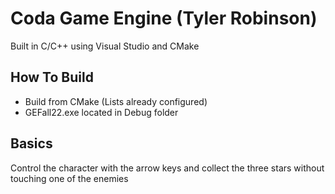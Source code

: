 # Coda Game Engine (Tyler Robinson)
Built in C/C++ using Visual Studio and CMake
## How To Build
- Build from CMake (Lists already configured)
- GEFall22.exe located in Debug folder
## Basics
Control the character with the arrow keys and collect the three stars without touching one of the enemies
